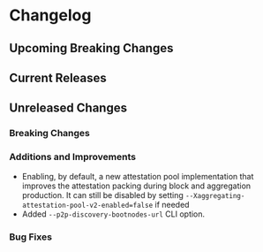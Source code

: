# Changelog

## Upcoming Breaking Changes

## Current Releases

## Unreleased Changes

### Breaking Changes

### Additions and Improvements
- Enabling, by default, a new attestation pool implementation that improves the attestation packing during block and aggregation production. It can still be disabled by setting `--Xaggregating-attestation-pool-v2-enabled=false` if needed
- Added `--p2p-discovery-bootnodes-url` CLI option.

### Bug Fixes
